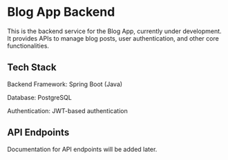 # Blog App Backend

This is the backend service for the Blog App, currently under development. It provides APIs to manage blog posts, user authentication, and other core functionalities.

## Tech Stack

Backend Framework: Spring Boot (Java)

Database: PostgreSQL

Authentication: JWT-based authentication

## API Endpoints

Documentation for API endpoints will be added later.

